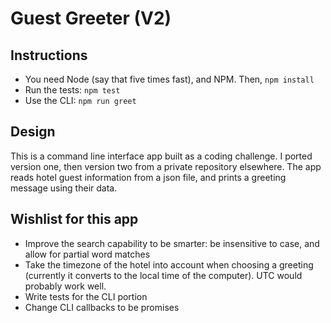 # Guest Greeter (V2)

## Instructions
- You need Node (say that five times fast), and NPM. Then, `npm install`
- Run the tests: `npm test`
- Use the CLI: `npm run greet`

## Design
This is a command line interface app built as a coding challenge. I ported version one, then version two from a private repository elsewhere. The app reads hotel guest information from a json file, and prints a greeting message using their data.

## Wishlist for this app
- Improve the search capability to be smarter: be insensitive to case, and allow for partial word matches
- Take the timezone of the hotel into account when choosing a greeting (currently it converts to the local time of the computer). UTC would probably work well.
- Write tests for the CLI portion
- Change CLI callbacks to be promises
